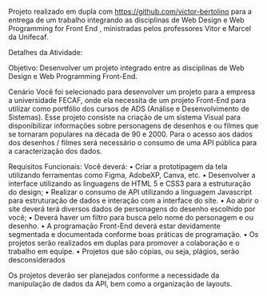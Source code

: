 Projeto realizado em dupla com https://github.com/victor-bertolino para a entrega de um trabalho integrando as disciplinas de Web Design e Web Programming for Front End , ministradas pelos professores Vitor e Marcel da Unifecaf.

Detalhes da Atividade:

Objetivo:
Desenvolver um projeto integrado entre as disciplinas de Web Design e Web Programming
Front-End.

Cenário
Você foi selecionado para desenvolver um projeto para a empresa a universidade FECAF, onde
ela necessita de um projeto Front-End para utilizar como portfólio dos cursos de ADS (Análise e
Desenvolvimento de Sistemas).
Esse projeto consiste na criação de um sistema Visual para disponibilizar informações sobre
personagens de desenhos e ou filmes que se tornaram populares na década de 90 e 2000.
Para o acesso aos dados dos desenhos / filmes será necessário o consumo de uma API pública
para a caracterização dos dados.

Requisitos Funcionais:
Você deverá:
• Criar a prototipagem da tela utilizando ferramentas como Figma, AdobeXP, Canva,
etc.
• Desenvolver a interface utilizando as linguagens de HTML 5 e CSS3 para a estruturação
do design;
• Realizar o consumo de API utilizando a linguagem Javascript para estruturação de
dados e interação com a interface do site.
• Ao abrir o site deverá terá diversos dados de personagens do desenho escolhido por
você;
• Deverá haver um filtro para busca pelo nome do personagem e ou desenho.
• A programação Front-End deverá estar devidamente segmentada e documentada
conforme boas práticas de programação.
• Os projetos serão realizados em duplas para promover a colaboração e o
trabalho em equipe.
• Projetos que são cópias, ou seja, plágios, serão desconsiderados

Os projetos deverão ser planejados conforme a necessidade da manipulação de dados da API,
bem como a organização de layouts. 
